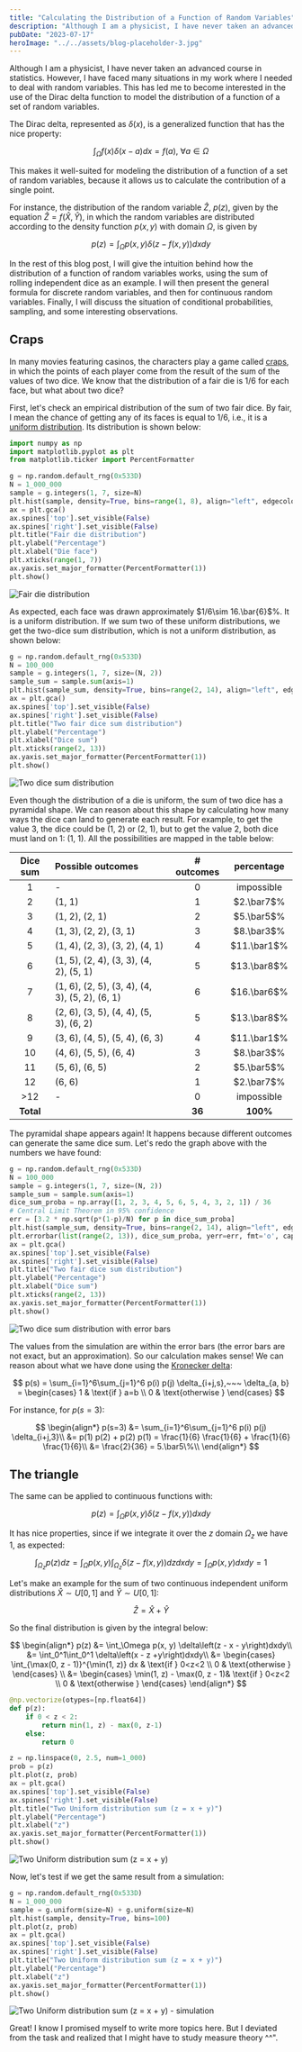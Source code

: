 ```yaml
---
title: "Calculating the Distribution of a Function of Random Variables"
description: "Although I am a physicist, I have never taken an advanced course in statistics. However, I have faced many situations in my work where I needed to deal with random variables. This has led me to become interested in the use of the Dirac delta function to model the distribution of a function of a set of random variables."
pubDate: "2023-07-17"
heroImage: "../../assets/blog-placeholder-3.jpg"
---
```


Although I am a physicist, I have never taken an advanced course in statistics. However, I have faced many situations in my work where I needed to deal with random variables. This has led me to become interested in the use of the Dirac delta function to model the distribution of a function of a set of random variables.

The Dirac delta, represented as $\delta(x)$, is a generalized function that has the nice property:

$$
\int_\Omega f(x) \delta(x-a) dx = f(a), ~\forall a \in \Omega
$$

This makes it well-suited for modeling the distribution of a function of a set of random variables, because it allows us to calculate the contribution of a single point.

For instance, the distribution of the random variable $\hat{Z}$, $p(z)$, given by the equation $\hat{Z} = f\left(\hat{X}, \hat{Y}\right)$, in which the random variables are distributed according to the density function $p(x, y)$ with domain $\Omega$, is given by

$$
p(z) = \int_\Omega p(x, y) \delta\left(z - f(x, y)\right)dxdy
$$

In the rest of this blog post, I will give the intuition behind how the distribution of a function of random variables works, using the sum of rolling independent dice as an example. I will then present the general formula for discrete random variables, and then for continuous random variables. Finally, I will discuss the situation of conditional probabilities, sampling, and some interesting observations.

## Craps

In many movies featuring casinos, the characters play a game called [craps](https://en.wikipedia.org/wiki/Craps), in which the points of each player come from the result of the sum of the values of two dice. We know that the distribution of a fair die is $1/6$ for each face, but what about two dice?

First, let's check an empirical distribution of the sum of two fair dice. By fair, I mean the chance of getting any of its faces is equal to $1/6$, i.e., it is a [uniform distribution](https://en.wikipedia.org/wiki/Continuous_uniform_distribution). Its distribution is shown below:

```python
import numpy as np
import matplotlib.pyplot as plt
from matplotlib.ticker import PercentFormatter

g = np.random.default_rng(0x533D)
N = 1_000_000
sample = g.integers(1, 7, size=N)
plt.hist(sample, density=True, bins=range(1, 8), align="left", edgecolor='black')
ax = plt.gca()
ax.spines['top'].set_visible(False)
ax.spines['right'].set_visible(False)
plt.title("Fair die distribution")
plt.ylabel("Percentage")
plt.xlabel("Die face")
plt.xticks(range(1, 7))
ax.yaxis.set_major_formatter(PercentFormatter(1))
plt.show()
```

![Fair die distribution](/images/delta-random-variable_2_0.png)

As expected, each face was drawn approximately $1/6\sim 16.\bar{6}$%. It is a uniform distribution. If we sum two of these uniform distributions, we get the two-dice sum distribution, which is not a uniform distribution, as shown below:

```python
g = np.random.default_rng(0x533D)
N = 100_000
sample = g.integers(1, 7, size=(N, 2))
sample_sum = sample.sum(axis=1)
plt.hist(sample_sum, density=True, bins=range(2, 14), align="left", edgecolor='black')
ax = plt.gca()
ax.spines['top'].set_visible(False)
ax.spines['right'].set_visible(False)
plt.title("Two fair dice sum distribution")
plt.ylabel("Percentage")
plt.xlabel("Dice sum")
plt.xticks(range(2, 13))
ax.yaxis.set_major_formatter(PercentFormatter(1))
plt.show()
```

![Two dice sum distribution](/images/delta-random-variable_4_0.png)

Even though the distribution of a die is uniform, the sum of two dice has a pyramidal shape. We can reason about this shape by calculating how many ways the dice can land to generate each result. For example, to get the value $3$, the dice could be (1, 2) or (2, 1), but to get the value 2, both dice must land on 1: (1, 1). All the possibilities are mapped in the table below:

| Dice sum | Possible outcomes                | # outcomes | percentage         |
|:--------:|:------------------------------- |:----------:|:------------------:|
| 1        | -                               | 0          | impossible         |
| 2        | (1, 1)                          | 1          | $2.\bar7$%         |
| 3        | (1, 2), (2, 1)                  | 2          | $5.\bar5$%         |
| 4        | (1, 3), (2, 2), (3, 1)          | 3          | $8.\bar3$%         |
| 5        | (1, 4), (2, 3), (3, 2), (4, 1)  | 4          | $11.\bar1$%        |
| 6        | (1, 5), (2, 4), (3, 3), (4, 2), (5, 1) | 5   | $13.\bar8$%        |
| 7        | (1, 6), (2, 5), (3, 4), (4, 3), (5, 2), (6, 1) | 6 | $16.\bar6$% |
| 8        | (2, 6), (3, 5), (4, 4), (5, 3), (6, 2) | 5   | $13.\bar8$%        |
| 9        | (3, 6), (4, 5), (5, 4), (6, 3)  | 4          | $11.\bar1$%        |
| 10       | (4, 6), (5, 5), (6, 4)          | 3          | $8.\bar3$%         |
| 11       | (5, 6), (6, 5)                  | 2          | $5.\bar5$%         |
| 12       | (6, 6)                          | 1          | $2.\bar7$%         |
| >12      | -                               | 0          | impossible         |
| **Total**|                                  | **36**     | **100%**           |

The pyramidal shape appears again! It happens because different outcomes can generate the same dice sum. Let's redo the graph above with the numbers we have found:

```python
g = np.random.default_rng(0x533D)
N = 100_000
sample = g.integers(1, 7, size=(N, 2))
sample_sum = sample.sum(axis=1)
dice_sum_proba = np.array([1, 2, 3, 4, 5, 6, 5, 4, 3, 2, 1]) / 36
# Central Limit Theorem in 95% confidence
err = [3.2 * np.sqrt(p*(1-p)/N) for p in dice_sum_proba]
plt.hist(sample_sum, density=True, bins=range(2, 14), align="left", edgecolor='black')
plt.errorbar(list(range(2, 13)), dice_sum_proba, yerr=err, fmt='o', capsize=4)
ax = plt.gca()
ax.spines['top'].set_visible(False)
ax.spines['right'].set_visible(False)
plt.title("Two fair dice sum distribution")
plt.ylabel("Percentage")
plt.xlabel("Dice sum")
plt.xticks(range(2, 13))
ax.yaxis.set_major_formatter(PercentFormatter(1))
plt.show()
```

![Two dice sum distribution with error bars](/images/delta-random-variable_6_0.png)

The values from the simulation are within the error bars (the error bars are not exact, but an approximation). So our calculation makes sense! We can reason about what we have done using the [Kronecker delta](https://en.wikipedia.org/wiki/Kronecker_delta):

$$
p(s) = \sum_{i=1}^6\sum_{j=1}^6 p(i) p(j) \delta_{i+j,s},~~~ \delta_{a, b} =
\begin{cases}
    1 & \text{if } a=b \\
    0 & \text{otherwise }
\end{cases}
$$

For instance, for $p(s=3)$:

$$
\begin{align*}
p(s=3) &= \sum_{i=1}^6\sum_{j=1}^6 p(i) p(j) \delta_{i+j,3}\\
       &= p(1) p(2) + p(2) p(1) = \frac{1}{6} \frac{1}{6} + \frac{1}{6} \frac{1}{6}\\
       &= \frac{2}{36} = 5.\bar5\%\\
\end{align*}
$$

## The triangle

The same can be applied to continuous functions with:

$$
p(z) = \int_\Omega p(x, y) \delta\left(z - f(x, y)\right)dxdy
$$

It has nice properties, since if we integrate it over the $z$ domain $\Omega_z$ we have 1, as expected:

$$
\int_{\Omega_z}p(z)dz = \int_\Omega p(x, y) \int_{\Omega_z}\delta\left(z - f(x, y)\right)dzdxdy = \int_\Omega p(x, y) dxdy = 1
$$

Let's make an example for the sum of two continuous independent uniform distributions $\hat{X}\sim U[0,1]$ and $\hat{Y}\sim U[0,1]$:

$$
\hat{Z} = \hat{X} + \hat{Y}
$$

So the final distribution is given by the integral below:

$$
\begin{align*}
p(z) &= \int_\Omega p(x, y) \delta\left(z - x - y\right)dxdy\\
     &= \int_0^1\int_0^1 \delta\left(x - z +y\right)dxdy\\
     &= \begin{cases}
    \int_{\max(0, z - 1)}^{\min(1, z)} dx & \text{if } 0<z<2 \\
    0 & \text{otherwise }
\end{cases} \\
     &= \begin{cases}
    \min(1, z) -  \max(0, z - 1)& \text{if } 0<z<2 \\
    0 & \text{otherwise }
\end{cases}
\end{align*}
$$

```python
@np.vectorize(otypes=[np.float64])
def p(z):
    if 0 < z < 2:
        return min(1, z) - max(0, z-1)
    else:
        return 0

z = np.linspace(0, 2.5, num=1_000)
prob = p(z)
plt.plot(z, prob)
ax = plt.gca()
ax.spines['top'].set_visible(False)
ax.spines['right'].set_visible(False)
plt.title("Two Uniform distribution sum (z = x + y)")
plt.ylabel("Percentage")
plt.xlabel("z")
ax.yaxis.set_major_formatter(PercentFormatter(1))
plt.show()
```

![Two Uniform distribution sum (z = x + y)](/images/delta-random-variable_9_0.png)

Now, let's test if we get the same result from a simulation:

```python
g = np.random.default_rng(0x533D)
N = 1_000_000
sample = g.uniform(size=N) + g.uniform(size=N)
plt.hist(sample, density=True, bins=100)
plt.plot(z, prob)
ax = plt.gca()
ax.spines['top'].set_visible(False)
ax.spines['right'].set_visible(False)
plt.title("Two Uniform distribution sum (z = x + y)")
plt.ylabel("Percentage")
plt.xlabel("z")
ax.yaxis.set_major_formatter(PercentFormatter(1))
plt.show()
```

![Two Uniform distribution sum (z = x + y) - simulation](/images/delta-random-variable_11_0.png)

Great! I know I promised myself to write more topics here. But I deviated from the task and realized that I might have to study measure theory ^^".
